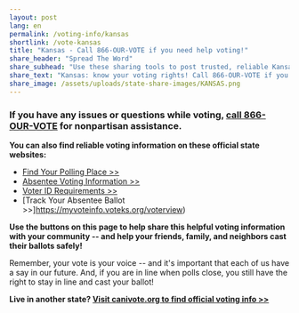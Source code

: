 ```yaml
---
layout: post
lang: en
permalink: /voting-info/kansas
shortlink: /vote-kansas
title: "Kansas - Call 866-OUR-VOTE if you need help voting!"
share_header: "Spread The Word"
share_subhead: "Use these sharing tools to post trusted, reliable Kansas voting information!"
share_text: "Kansas: know your voting rights! Call 866-OUR-VOTE if you need help voting, or use these official resources."
share_image: /assets/uploads/state-share-images/KANSAS.png
---
```

### **If you have any issues or questions while voting, [call 866-OUR-VOTE](tel:8666878683) for nonpartisan assistance.**

**You can also find reliable voting information on these official state websites:**

* [Find Your Polling Place >>](https://myvoteinfo.voteks.org/VoterView)
* [Absentee Voting Information >>](https://www.sos.ks.gov/elections/elections-faq.html#Advance-Voting)
* [Voter ID Requirements >>](https://sos.ks.gov/elections/photo-id.html)
* [Track Your Absentee Ballot >>]https://myvoteinfo.voteks.org/voterview)

**Use the buttons on this page to help share this helpful voting information with your community -- and help your friends, family, and neighbors cast their ballots safely!**

Remember, your vote is your voice -- and it's important that each of us have a say in our future. And, if you are in line when polls close, you still have the right to stay in line and cast your ballot!

**Live in another state? [Visit canivote.org to find official voting info >>](https://canivote.org)**